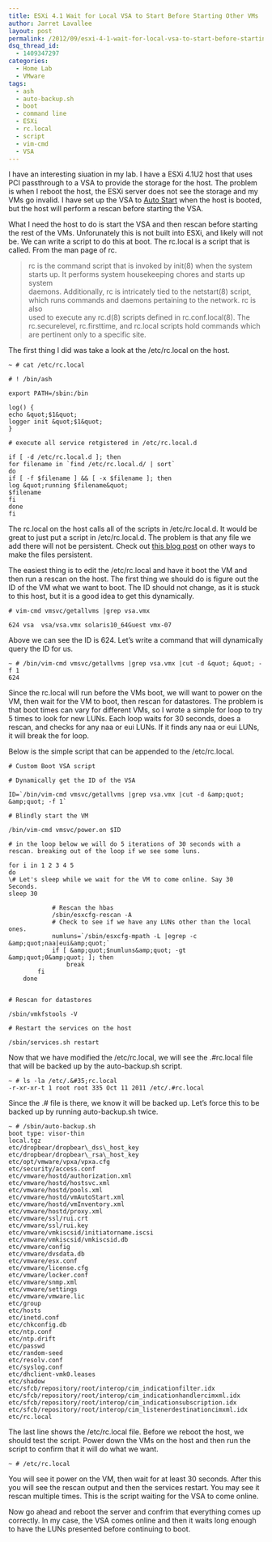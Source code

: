```yaml
---
title: ESXi 4.1 Wait for Local VSA to Start Before Starting Other VMs
author: Jarret Lavallee
layout: post
permalink: /2012/09/esxi-4-1-wait-for-local-vsa-to-start-before-starting-other-vms/
dsq_thread_id:
  - 1409347297
categories:
  - Home Lab
  - VMware
tags:
  - ash
  - auto-backup.sh
  - boot
  - command line
  - ESXi
  - rc.local
  - script
  - vim-cmd
  - VSA
---
```

I have an interesting siuation in my lab. I have a ESXi 4.1U2 host that uses PCI passthrough to a VSA to provide the storage for the host. The problem is when I reboot the host, the ESXi server does not see the storage and my VMs go invalid. I have set up the VSA to <a href="http://kb.vmware.com/kb/850" onclick="javascript:_gaq.push(['_trackEvent','outbound-article','http://kb.vmware.com/kb/850']);" target="_blank">Auto Start</a> when the host is booted, but the host will perform a rescan before starting the VSA.

What I need the host to do is start the VSA and then rescan before starting the rest of the VMs. Unforunately this is not built into ESXi, and likely will not be. We can write a script to do this at boot. The rc.local is a script that is called. From the man page of rc.

> rc is the command script that is invoked by init(8) when the system  
> starts up. It performs system housekeeping chores and starts up system  
> daemons. Additionally, rc is intricately tied to the netstart(8) script,  
> which runs commands and daemons pertaining to the network. rc is also  
> used to execute any rc.d(8) scripts defined in rc.conf.local(8). The  
> rc.securelevel, rc.firsttime, and rc.local scripts hold commands which  
> are pertinent only to a specific site. 

The first thing I did was take a look at the /etc/rc.local on the host.

	  
	~ # cat /etc/rc.local
	
	# ! /bin/ash
	
	export PATH=/sbin:/bin
	
	log() {  
	echo &quot;$1&quot;  
	logger init &quot;$1&quot;  
	}
	
	# execute all service retgistered in /etc/rc.local.d
	
	if [ -d /etc/rc.local.d ]; then  
	for filename in `find /etc/rc.local.d/ | sort`  
	do  
	if [ -f $filename ] && [ -x $filename ]; then  
	log &quot;running $filename&quot;  
	$filename  
	fi  
	done  
	fi  
	

The rc.local on the host calls all of the scripts in /etc/rc.local.d. It would be great to just put a script in /etc/rc.local.d. The problem is that any file we add there will not be persistent. Check out <a href="http://www.virtuallyghetto.com/2011/08/how-to-persist-configuration-changes-in.html" onclick="javascript:_gaq.push(['_trackEvent','outbound-article','http://www.virtuallyghetto.com/2011/08/how-to-persist-configuration-changes-in.html']);" target="_blank">this blog post</a> on other ways to make the files persistent.

The easiest thing is to edit the /etc/rc.local and have it boot the VM and then run a rescan on the host. The first thing we should do is figure out the ID of the VM what we want to boot. The ID should not change, as it is stuck to this host, but it is a good idea to get this dynamically.

	
	
	# vim-cmd vmsvc/getallvms |grep vsa.vmx
	
	624 vsa  vsa/vsa.vmx solaris10_64Guest vmx-07  
	

Above we can see the ID is 624. Let&#8217;s write a command that will dynamically query the ID for us.

	  
	~ # /bin/vim-cmd vmsvc/getallvms |grep vsa.vmx |cut -d &quot; &quot; -f 1  
	624  
	

Since the rc.local will run before the VMs boot, we will want to power on the VM, then wait for the VM to boot, then rescan for datastores. The problem is that boot times can vary for different VMs, so I wrote a simple for loop to try 5 times to look for new LUNs. Each loop waits for 30 seconds, does a rescan, and checks for any naa or eui LUNs. If it finds any naa or eui LUNs, it will break the for loop.

Below is the simple script that can be appended to the /etc/rc.local.

	
	
	# Custom Boot VSA script
	
	# Dynamically get the ID of the VSA
	
	ID=`/bin/vim-cmd vmsvc/getallvms |grep vsa.vmx |cut -d &amp;quot; &amp;quot; -f 1`
	
	# Blindly start the VM
	
	/bin/vim-cmd vmsvc/power.on $ID
	
	# in the loop below we will do 5 iterations of 30 seconds with a rescan. breaking out of the loop if we see some luns.
	
	for i in 1 2 3 4 5  
	do  
	\# Let's sleep while we wait for the VM to come online. Say 30 Seconds.  
	sleep 30
	
	            # Rescan the hbas
	            /sbin/esxcfg-rescan -A
	            # Check to see if we have any LUNs other than the local ones.
	            numluns=`/sbin/esxcfg-mpath -L |egrep -c &amp;quot;naa|eui&amp;quot;`
	            if [ &amp;quot;$numluns&amp;quot; -gt &amp;quot;0&amp;quot; ]; then
	                break
	        fi
	    done
	    
	
	# Rescan for datastores
	
	/sbin/vmkfstools -V
	
	# Restart the services on the host
	
	/sbin/services.sh restart  
	

Now that we have modified the /etc/rc.local, we will see the .#rc.local file that will be backed up by the auto-backup.sh script.

	  
	~ # ls -la /etc/.&#35;rc.local  
	-r-xr-xr-t 1 root root 335 Oct 11 2011 /etc/.#rc.local  
	

Since the .# file is there, we know it will be backed up. Let&#8217;s force this to be backed up by running auto-backup.sh twice.

	  
	~ # /sbin/auto-backup.sh  
	boot type: visor-thin  
	local.tgz  
	etc/dropbear/dropbear\_dss\_host_key  
	etc/dropbear/dropbear\_rsa\_host_key  
	etc/opt/vmware/vpxa/vpxa.cfg  
	etc/security/access.conf  
	etc/vmware/hostd/authorization.xml  
	etc/vmware/hostd/hostsvc.xml  
	etc/vmware/hostd/pools.xml  
	etc/vmware/hostd/vmAutoStart.xml  
	etc/vmware/hostd/vmInventory.xml  
	etc/vmware/hostd/proxy.xml  
	etc/vmware/ssl/rui.crt  
	etc/vmware/ssl/rui.key  
	etc/vmware/vmkiscsid/initiatorname.iscsi  
	etc/vmware/vmkiscsid/vmkiscsid.db  
	etc/vmware/config  
	etc/vmware/dvsdata.db  
	etc/vmware/esx.conf  
	etc/vmware/license.cfg  
	etc/vmware/locker.conf  
	etc/vmware/snmp.xml  
	etc/vmware/settings  
	etc/vmware/vmware.lic  
	etc/group  
	etc/hosts  
	etc/inetd.conf  
	etc/chkconfig.db  
	etc/ntp.conf  
	etc/ntp.drift  
	etc/passwd  
	etc/random-seed  
	etc/resolv.conf  
	etc/syslog.conf  
	etc/dhclient-vmk0.leases  
	etc/shadow  
	etc/sfcb/repository/root/interop/cim_indicationfilter.idx  
	etc/sfcb/repository/root/interop/cim_indicationhandlercimxml.idx  
	etc/sfcb/repository/root/interop/cim_indicationsubscription.idx  
	etc/sfcb/repository/root/interop/cim_listenerdestinationcimxml.idx  
	etc/rc.local  
	

The last line shows the /etc/rc.local file. Before we reboot the host, we should test the script. Power down the VMs on the host and then run the script to confirm that it will do what we want.

	  
	~ # /etc/rc.local  
	

You will see it power on the VM, then wait for at least 30 seconds. After this you will see the rescan output and then the services restart. You may see it rescan multiple times. This is the script waiting for the VSA to come online.

Now go ahead and reboot the server and confrim that everything comes up correctly. In my case, the VSA comes online and then it waits long enough to have the LUNs presented before continuing to boot.

